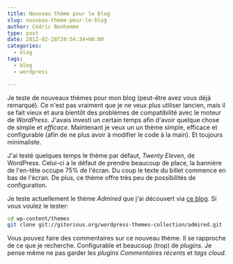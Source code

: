 ```yaml
---
title: Nouveau thème pour le blog
slug: nouveau-theme-pour-le-blog
author: Cédric Bonhomme
type: post
date: 2012-02-28T20:54:34+00:00
categories:
  - blog
tags:
  - blog
  - wordpress

---
```

Je teste de nouveaux thèmes pour mon blog (peut-être avez vous déjà remarqué).
Ce n'est pas vraiment que je ne veux plus utiliser lancien, mais il se fait
vieux et aura bientôt des problèmes de compatibilité avec le moteur de
_WordPress_. J'avais investi un certain temps afin d'avoir quelque chose de
simple et _efficace_. Maintenant je veux un un thème simple, efficace et
configurable (afin de ne plus avoir à modifier le code à la main).
Et toujours minimaliste.

J'ai testé quelques temps le thème par défaut, _Twenty Eleven_, de WordPress.
Celui-ci a le défaut de prendre beaucoup de place, la bannière de l'en-tête
occupe 75% de l'écran. Du coup le texte du billet commence en bas de l'écran.
De plus, ce thème offre très peu de possibilités de configuration.

Je teste actuellement le thème _Admired_ que j'ai découvert via [ce blog][1].
Si vous voulez le tester:

```bash
cd wp-content/themes
git clone git://gitorious.org/wordpress-themes-collection/admired.git
```

Vous pouvez faire des commentaires sur ce nouveau thème.
Il se rapproche de ce que je recherche. Configurable et beaucoup (trop) de
_plugins_. Je pense même ne pas garder les _plugins_ _Commentaires récents_ et
_tags cloud_.

 [1]: http://esr.ibiblio.org
